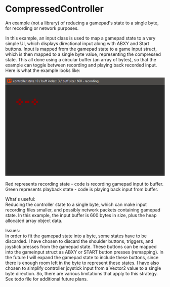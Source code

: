 # CompressedController
An example (not a library) of reducing a gamepad's state to a single byte, for recording or network purposes.

In this example, an input class is used to map a gamepad state to a very simple UI, which displays directional input along with ABXY and Start buttons. Input is mapped from the gamepad state to a game input struct, which is then mapped to a single byte value, representing the compressed state. This all done using a circular buffer (an array of bytes), so that the example can toggle between recording and playing back recorded input. Here is what the example looks like:

![](https://github.com/MrGrak/CompressedController/blob/main/Gifs/compressedController_001.gif)

Red represents recording state - code is recording gamepad input to buffer.  
Green represents playback state - code is playing back input from buffer.  

What's useful:  
Reducing the controller state to a single byte, which can make input recording files smaller, and possibly network packets containing gamepad state. In this example, the input buffer is 600 bytes in size, plus the heap allocated array object data.

Issues:  
In order to fit the gamepad state into a byte, some states have to be discarded. I have chosen to discard the shoulder buttons, triggers, and joystick presses from the gamepad state. These buttons can be mapped into the gameinput struct as ABXY or START button presses (remapping). In the future I will expand the gamepad state to include these buttons, since there is enough room left in the byte to represent these states. I have also chosen to simplify controller joystick input from a Vector2 value to a single byte direction. So, there are various limitations that apply to this strategy. See todo file for additional future plans.